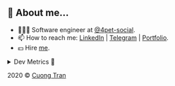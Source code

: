 ## 🦄 About me...

- 🧑🏻‍💻 Software engineer at [@4pet-social](https://github.com/4pet-social).
- 📫 How to reach me: [LinkedIn](https://linkedin.com/in/103cuong) | [Telegram](https://t.me/cuong103) | [Portfolio](https://103cuong.github.io/).
- 💵 Hire [me](mailto:103cuong@gmail.com).

<details><summary>Dev Metrics 💅</summary>

<!--START_SECTION:waka-->
![Profile Views](http://img.shields.io/badge/Profile%20Views-8-blue)

![Lines of code](https://img.shields.io/badge/From%20Hello%20World%20I%27ve%20Written-17.5%20million%20lines%20of%20code-blue)

**🐱 My Github Data** 

> 🏆 2,898 Contributions in the Year 2020
 > 
> 📦 503.2 kB Used in Github's Storage 
 > 
> 💼 Opted to Hire
 > 
> 📜 170 Public Repositories
 > 
> 🔑 0 Private Repository 
 > 
**I'm a Night 🦉** 

```text
🌞 Morning    33 commits     ██░░░░░░░░░░░░░░░░░░░░░░░   11.34% 
🌆 Daytime    100 commits    ████████░░░░░░░░░░░░░░░░░   34.36% 
🌃 Evening    90 commits     ███████░░░░░░░░░░░░░░░░░░   30.93% 
🌙 Night      68 commits     █████░░░░░░░░░░░░░░░░░░░░   23.37%

```
📅 **I'm Most Productive on Tuesday** 

```text
Monday       43 commits     ███░░░░░░░░░░░░░░░░░░░░░░   14.78% 
Tuesday      55 commits     ████░░░░░░░░░░░░░░░░░░░░░   18.9% 
Wednesday    34 commits     ███░░░░░░░░░░░░░░░░░░░░░░   11.68% 
Thursday     40 commits     ███░░░░░░░░░░░░░░░░░░░░░░   13.75% 
Friday       27 commits     ██░░░░░░░░░░░░░░░░░░░░░░░   9.28% 
Saturday     38 commits     ███░░░░░░░░░░░░░░░░░░░░░░   13.06% 
Sunday       54 commits     ████░░░░░░░░░░░░░░░░░░░░░   18.56%

```


📊 **This Week I Spent My Time On** 

```text
⌚︎ Time Zone: Asia/Ho_Chi_Minh

💬 Programming Languages: 
Java                     21 hrs 16 mins      ███████████████░░░░░░░░░░   60.33% 
TypeScript               4 hrs 45 mins       ███░░░░░░░░░░░░░░░░░░░░░░   13.51% 
YAML                     2 hrs 11 mins       █░░░░░░░░░░░░░░░░░░░░░░░░   6.23% 
Kotlin                   1 hr 47 mins        █░░░░░░░░░░░░░░░░░░░░░░░░   5.06% 
Docker                   1 hr                ░░░░░░░░░░░░░░░░░░░░░░░░░   2.87%

🔥 Editors: 
IntelliJ                 25 hrs 54 mins      ██████████████████░░░░░░░   73.44% 
WebStorm                 8 hrs 38 mins       ██████░░░░░░░░░░░░░░░░░░░   24.48% 
VS Code                  43 mins             ░░░░░░░░░░░░░░░░░░░░░░░░░   2.08%

💻 Operating System: 
Linux                    17 hrs 40 mins      ████████████░░░░░░░░░░░░░   50.12% 
Mac                      17 hrs 35 mins      ████████████░░░░░░░░░░░░░   49.88%

```

**I Mostly Code in TypeScript** 

```text
TypeScript               45 repos            ███████████░░░░░░░░░░░░░░   45.45% 
JavaScript               22 repos            █████░░░░░░░░░░░░░░░░░░░░   22.22% 
Go                       18 repos            ████░░░░░░░░░░░░░░░░░░░░░   18.18% 
Shell                    3 repos             ░░░░░░░░░░░░░░░░░░░░░░░░░   3.03% 
Dart                     2 repos             ░░░░░░░░░░░░░░░░░░░░░░░░░   2.02%

```



<!--END_SECTION:waka-->
</details>

2020 © [Cuong Tran](https://github.com/103cuong)
